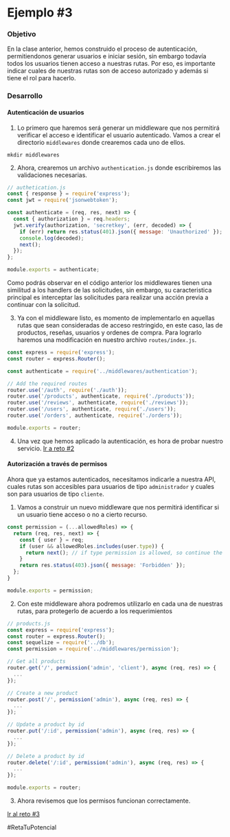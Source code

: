 # Ejemplo #3
### Objetivo
En la clase anterior, hemos construido el proceso de autenticación, permitiendonos generar usuarios e iniciar sesión, sin embargo todavía todos los usuarios tienen acceso a nuestras rutas. Por eso, es importante indicar cuales de nuestras rutas son de acceso autorizado y además si tiene el rol para hacerlo.

### Desarrollo
#### Autenticación de usuarios
1. Lo primero que haremos será generar un middleware que nos permitirá verificar el acceso e identificar el usuario autenticado. Vamos a crear el directorio `middlewares` donde crearemos cada uno de ellos.
```
mkdir middlewares
```

2. Ahora, crearemos un archivo `authentication.js` donde escribiremos las validaciones necesarias.
```js
// authetication.js
const { response } = require('express');
const jwt = require('jsonwebtoken');

const authenticate = (req, res, next) => {
  const { authorization } = req.headers;
  jwt.verify(authorization, 'secretkey', (err, decoded) => {
    if (err) return res.status(401).json({ message: 'Unauthorized' });
    console.log(decoded);
    next();
  });
};

module.exports = authenticate;
```

Como podrás observar en el código anterior los middlewares tienen una similitud a los handlers de las solicitudes, sin embargo, su caracteristica principal es interceptar las solicitudes para realizar una acción previa a continuar con la solicitud.

3. Ya con el middleware listo, es momento de implementarlo en aquellas rutas que sean consideradas de acceso restringido, en este caso, las de productos, reseñas, usuarios y ordenes de compra. Para lograrlo haremos una modificación en nuestro archivo `routes/index.js`.
```js
const express = require('express');
const router = express.Router();

const authenticate = require('../middlewares/authentication');

// Add the required routes
router.use('/auth', require('./auth')); 
router.use('/products', authenticate, require('./products'));
router.use('/reviews', authenticate, require('./reviews'));
router.use('/users', authenticate, require('./users'));
router.use('/orders', authenticate, require('./orders'));

module.exports = router;
```

4. Una vez que hemos aplicado la autenticación, es hora de probar nuestro servicio.
[Ir a reto #2](https://github.com/beduExpert/B2-Backend-Node-2020/tree/master/Sesion-07/Reto-02)

#### Autorización a través de permisos
Ahora que ya estamos autenticados, necesitamos indicarle a nuestra API, cuales rutas son accesibles para usuarios de tipo `administrador` y cuales son para usuarios de tipo `cliente`. 

1. Vamos a construir un nuevo middleware que nos permitirá identificar si un usuario tiene acceso o no a cierto recurso.
```js
const permission = (...allowedRoles) => {
  return (req, res, next) => {
    const { user } = req;
    if (user && allowedRoles.includes(user.type)) {
      return next(); // if type permission is allowed, so continue the request using the next middleware
    }
    return res.status(403).json({ message: 'Forbidden' });
  };
}

module.exports = permission;
```

2. Con este middleware ahora podremos utilizarlo en cada una de nuestras rutas, para protegerlo de acuerdo a los requerimientos
```js
// products.js
const express = require('express');
const router = express.Router();
const sequelize = require('../db');
const permission = require('../middlewares/permission');

// Get all products
router.get('/', permission('admin', 'client'), async (req, res) => {
  ...
});

// Create a new product
router.post('/', permission('admin'), async (req, res) => {
  ...
});

// Update a product by id
router.put('/:id', permission('admin'), async (req, res) => {
  ...
});

// Delete a product by id
router.delete('/:id', permission('admin'), async (req, res) => {
  ...
});

module.exports = router;
```

3. Ahora revisemos que los permisos funcionan correctamente.

[Ir al reto #3](https://github.com/beduExpert/B2-Backend-Node-2020/tree/master/Sesion-07/reto-03)

#RetaTuPotencial
